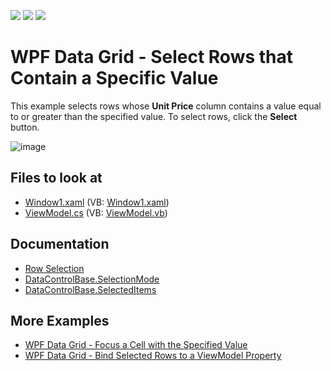 <!-- default badges list -->
![](https://img.shields.io/endpoint?url=https://codecentral.devexpress.com/api/v1/VersionRange/128652847/22.2.2%2B)
[![](https://img.shields.io/badge/Open_in_DevExpress_Support_Center-FF7200?style=flat-square&logo=DevExpress&logoColor=white)](https://supportcenter.devexpress.com/ticket/details/E1920)
[![](https://img.shields.io/badge/📖_How_to_use_DevExpress_Examples-e9f6fc?style=flat-square)](https://docs.devexpress.com/GeneralInformation/403183)
<!-- default badges end -->
# WPF Data Grid - Select Rows that Contain a Specific Value

This example selects rows whose **Unit Price** column contains a value equal to or greater than the specified value. To select rows, click the **Select** button.

![image](https://user-images.githubusercontent.com/65009440/175562698-a36d0ab2-2b5f-456f-8145-6c45accb005c.png)

## Files to look at

* [Window1.xaml](./CS/DXGrid_SelectRows/Window1.xaml) (VB: [Window1.xaml](./VB/DXGrid_SelectRows/Window1.xaml))
* [ViewModel.cs](./CS/DXGrid_SelectRows/ViewModel.cs) (VB: [ViewModel.vb](./VB/DXGrid_SelectRows/ViewModel.vb))

## Documentation

* [Row Selection](http://docs.devexpress.com/WPF/7359/controls-and-libraries/data-grid/focus-navigation-selection/multiple-row-selection)
* [DataControlBase.SelectionMode](http://docs.devexpress.com/WPF/DevExpress.Xpf.Grid.DataControlBase.SelectionMode)
* [DataControlBase.SelectedItems](http://docs.devexpress.com/WPF/DevExpress.Xpf.Grid.DataControlBase.SelectedItems)

## More Examples

* [WPF Data Grid - Focus a Cell with the Specified Value](https://github.com/DevExpress-Examples/how-to-focus-a-cell-with-the-specified-value-e1544)
* [WPF Data Grid - Bind Selected Rows to a ViewModel Property](https://github.com/DevExpress-Examples/wpf-data-grid-bind-selected-rows-to-viewmodel-property)
